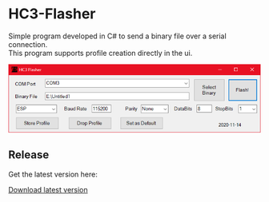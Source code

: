 # HC3-Flasher

Simple program developed in C# to send a binary file over a serial connection. <br>
This program supports profile creation directly in the ui.

![Alt text](HC3-Flasher/ui.PNG?raw=true "ClassicFormsUI")

## Release
Get the latest version here:

[Download latest version](https://github.com/paspf/HC3-Flasher/releases)